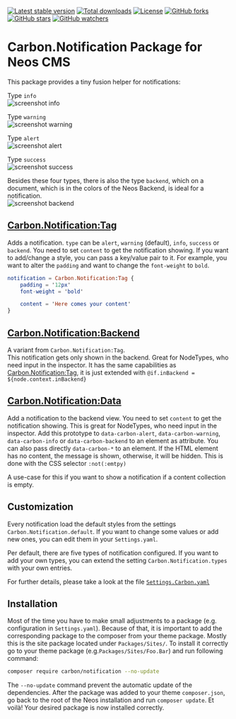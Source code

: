 [![Latest stable version]][packagist] [![Total downloads]][packagist] [![License]][packagist] [![GitHub forks]][fork] [![GitHub stars]][stargazers] [![GitHub watchers]][subscription]

# Carbon.Notification Package for Neos CMS

This package provides a tiny fusion helper for notifications:

Type `info`  
![screenshot info]

Type `warning`  
![screenshot warning]

Type `alert`  
![screenshot alert]

Type `success`  
![screenshot success]

Besides these four types, there is also the type `backend`, which on a document, 
which is in the colors of the Neos Backend, is ideal for a notification.  
![screenshot backend]

## [Carbon.Notification:Tag]

Adds a notification. `type` can be `alert`, `warning` (default), `info`, `success` or
`backend`. You need to set `content` to get the notification showing. If you want to
add/change a style, you can pass a key/value pair to it. For example, you want to
alter the `padding` and want to change the `font-weight` to `bold`.

```elm
notification = Carbon.Notification:Tag {
    padding = '12px'
    font-weight = 'bold'

    content = 'Here comes your content'
}
```

## [Carbon.Notification:Backend]

A variant from `Carbon.Notification:Tag`.  
This notification gets only shown in the backend. Great for NodeTypes, who need
input in the inspector. It has the same capabilities as [Carbon.Notification:Tag],
it is just extended with `@if.inBackend = ${node.context.inBackend}`

## [Carbon.Notification:Data]

Add a notification to the backend view. You need to set `content` to get the
notification showing. This is great for NodeTypes, who need input in the inspector.
Add this prototype to `data-carbon-alert`, `data-carbon-warning`,
`data-carbon-info` or `data-carbon-backend` to an element as attribute.
You can also pass directly `data-carbon-*` to an element. If the HTML element has no content,
the message is shown, otherwise, it will be hidden. This is done with the CSS selector `:not(:emtpy)`

A use-case for this if you want to show a notification if a content collection is empty.

## Customization

Every notification load the default styles from the settings `Carbon.Notification.default`. If you
want to change some values or add new ones, you can edit them in your `Settings.yaml`.

Per default, there are five types of notification configured. If you want to add your own types,
you can extend the setting `Carbon.Notification.types` with your own entries.

For further details, please take a look at the file [`Settings.Carbon.yaml`]

## Installation

Most of the time you have to make small adjustments to a package (e.g.
configuration in `Settings.yaml`). Because of that, it is important to add the
corresponding package to the composer from your theme package. Mostly this is
the site package located under `Packages/Sites/`. To install it correctly go to
your theme package (e.g.`Packages/Sites/Foo.Bar`) and run following command:

```bash
composer require carbon/notification --no-update
```

The `--no-update` command prevent the automatic update of the dependencies.
After the package was added to your theme `composer.json`, go back to the root
of the Neos installation and run `composer update`. Et voilà! Your desired
package is now installed correctly.

[packagist]: https://packagist.org/packages/carbon/notification
[latest stable version]: https://poser.pugx.org/carbon/notification/v/stable
[total downloads]: https://poser.pugx.org/carbon/notification/downloads
[license]: https://poser.pugx.org/carbon/notification/license
[github forks]: https://img.shields.io/github/forks/CarbonPackages/Carbon.Notification.svg?style=social&label=Fork
[github stars]: https://img.shields.io/github/stars/CarbonPackages/Carbon.Notification.svg?style=social&label=Stars
[github watchers]: https://img.shields.io/github/watchers/CarbonPackages/Carbon.Notification.svg?style=social&label=Watch
[fork]: https://github.com/CarbonPackages/Carbon.Notification/fork
[stargazers]: https://github.com/CarbonPackages/Carbon.Notification/stargazers
[subscription]: https://github.com/CarbonPackages/Carbon.Notification/subscription
[carbon.notification:tag]: Resources/Private/Fusion/Components/Tag.fusion
[carbon.notification:backend]: Resources/Private/Fusion/Components/Backend.fusion
[carbon.notification:data]: Resources/Private/Fusion/Components/Data.fusion
[`settings.carbon.yaml`]: Configuration/Settings.Carbon.yaml
[screenshot alert]: https://user-images.githubusercontent.com/4510166/77485453-7bedff00-6e2d-11ea-9795-97aab52ded6d.png
[screenshot backend]: https://user-images.githubusercontent.com/4510166/77485456-7db7c280-6e2d-11ea-87f4-969713364f07.png
[screenshot info]: https://user-images.githubusercontent.com/4510166/77485458-7e505900-6e2d-11ea-88f9-2b579bb92d9e.png
[screenshot success]: https://user-images.githubusercontent.com/4510166/77485460-7ee8ef80-6e2d-11ea-8b1e-ce54cb3e9a7b.png
[screenshot warning]: https://user-images.githubusercontent.com/4510166/77485461-7ee8ef80-6e2d-11ea-98df-fab3a134b814.png
